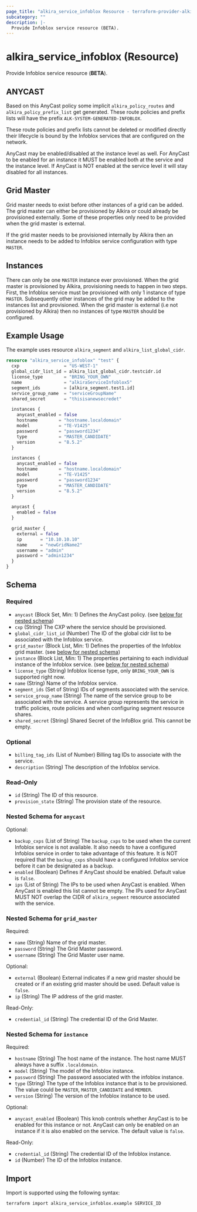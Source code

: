 ```yaml
---
page_title: "alkira_service_infoblox Resource - terraform-provider-alkira"
subcategory: ""
description: |-
  Provide Infoblox service resource (BETA).
---
```


# alkira_service_infoblox (Resource)

Provide Infoblox service resource (**BETA**).


## ANYCAST

Based on this AnyCast policy some implicit `alkira_policy_routes` and
`alkira_policy_prefix_list` get generated. These route policies and
prefix lists will have the prefix `ALK-SYSTEM-GENERATED-INFOBLOX`.

These route policies and prefix lists cannot be deleted or modified
directly their lifecycle is bound by the Infoblox services that are
configured on the network.

AnyCast may be enabled/disabled at the instance level as well. For
AnyCast to be enabled for an instance it MUST be enabled both at the
service and the instance level. If AnyCast is NOT enabled at the
service level it will stay disabled for all instances.


## Grid Master

Grid master needs to exist before other instances of a grid can be
added. The grid master can either be provisioned by Alkira or could
already be provisioned externally. Some of these properties only need
to be provided when the grid master is external.

If the grid master needs to be provisioned internally by Alkira then
an instance needs to be added to Infoblox service configuration with
type `MASTER`.


## Instances

There can only be one `MASTER` instance ever provisioned. When the
grid master is provisioned by Alkira, provisioning needs to happen in
two steps. First, the Infoblox service must be provisioned with only 1
instance of type `MASTER`. Subsequently other instances of the grid
may be added to the instances list and provisioned. When the grid
master is external (i.e not provisioned by Alkira) then no instances
of type `MASTER` should be configured.


## Example Usage

The example uses resource `alkira_segment` and
`alkira_list_global_cidr`.

```terraform
resource "alkira_service_infoblox" "test" {
  cxp                 = "US-WEST-1"
  global_cidr_list_id = alkira_list_global_cidr.testcidr.id
  license_type        = "BRING_YOUR_OWN"
  name                = "alkiraServiceInfoblox5"
  segment_ids         = [alkira_segment.test1.id]
  service_group_name  = "serviceGroupName"
  shared_secret       = "thisisanewsecredet"

  instances {
    anycast_enabled = false
    hostname        = "hostname.localdomain"
    model           = "TE-V1425"
    password        = "password1234"
    type            = "MASTER_CANDIDATE"
    version         = "8.5.2"
  }

  instances {
    anycast_enabled = false
    hostname        = "hostname.localdomain"
    model           = "TE-V1425"
    password        = "password1234"
    type            = "MASTER_CANDIDATE"
    version         = "8.5.2"
  }

  anycast {
    enabled = false
  }

  grid_master {
    external = false
    ip       = "10.10.10.10"
    name     = "newGridName2"
    username = "admin"
    password = "admin1234"
  }
}
```

<!-- schema generated by tfplugindocs -->
## Schema

### Required

- `anycast` (Block Set, Min: 1) Defines the AnyCast policy. (see [below for nested schema](#nestedblock--anycast))
- `cxp` (String) The CXP where the service should be provisioned.
- `global_cidr_list_id` (Number) The ID of the global cidr list to be associated with the Infoblox service.
- `grid_master` (Block List, Min: 1) Defines the properties of the Infoblox grid master. (see [below for nested schema](#nestedblock--grid_master))
- `instance` (Block List, Min: 1) The properties pertaining to each individual instance of the Infoblox service. (see [below for nested schema](#nestedblock--instance))
- `license_type` (String) Infoblox license type, only `BRING_YOUR_OWN` is supported right now.
- `name` (String) Name of the Infoblox service.
- `segment_ids` (Set of String) IDs of segments associated with the service.
- `service_group_name` (String) The name of the service group to be associated with the service. A service group represents the service in traffic policies, route policies and when configuring segment resource shares.
- `shared_secret` (String) Shared Secret of the InfoBlox grid. This cannot be empty.

### Optional

- `billing_tag_ids` (List of Number) Billing tag IDs to associate with the service.
- `description` (String) The description of the Infoblox service.

### Read-Only

- `id` (String) The ID of this resource.
- `provision_state` (String) The provision state of the resource.

<a id="nestedblock--anycast"></a>
### Nested Schema for `anycast`

Optional:

- `backup_cxps` (List of String) The `backup_cxps` to be used when the current Infoblox service is not available. It also needs to have a configured Infoblox service in order to take advantage of this feature. It is NOT required that the `backup_cxps` should have a configured Infoblox service before it can be designated as a backup.
- `enabled` (Boolean) Defines if AnyCast should be enabled. Default value is `false`.
- `ips` (List of String) The IPs to be used when AnyCast is enabled. When AnyCast is enabled this list cannot be empty. The IPs used for AnyCast MUST NOT overlap the CIDR of `alkira_segment` resource associated with the service.


<a id="nestedblock--grid_master"></a>
### Nested Schema for `grid_master`

Required:

- `name` (String) Name of the grid master.
- `password` (String) The Grid Master password.
- `username` (String) The Grid Master user name.

Optional:

- `external` (Boolean) External indicates if a new grid master should be created or if an existing grid master should be used. Default value is `false`.
- `ip` (String) The IP address of the grid master.

Read-Only:

- `credential_id` (String) The credential ID of the Grid Master.


<a id="nestedblock--instance"></a>
### Nested Schema for `instance`

Required:

- `hostname` (String) The host name of the instance. The host name MUST always have a suffix `.localdomain`.
- `model` (String) The model of the Infoblox instance.
- `password` (String) The password associated with the infoblox instance.
- `type` (String) The type of the Infoblox instance that is to be provisioned. The value could be `MASTER`, `MASTER_CANDIDATE` and `MEMBER`.
- `version` (String) The version of the Infoblox instance to be used.

Optional:

- `anycast_enabled` (Boolean) This knob controls whether AnyCast is to be enabled for this instance or not. AnyCast can only be enabled on an instance if it is also enabled on the service. The default value is `false`.

Read-Only:

- `credential_id` (String) The credential ID of the Infoblox instance.
- `id` (Number) The ID of the Infoblox instance.

## Import

Import is supported using the following syntax:

```shell
terraform import alkira_service_infoblox.example SERVICE_ID
```
